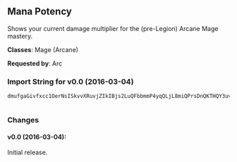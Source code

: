 ## Mana Potency

Shows your current damage multiplier for the (pre-Legion) Arcane Mage mastery.

**Classes**: Mage (Arcane)

**Requested by**: Arc

### Import String for v0.0 (2016-03-04)

    dmufgaGivfxcc1OerNsISkvvXRuvjZIkIBjs2LuQFbbmmP4yqQLjL8miQPrsDnQKTHQY3uvvnorOZPQICpQu7tvf6GurTqjQEivKMieOlkc2OeLpcr6KQQsRKuntiIBssStvL(jeYqjjTuuv9uOMQQCvvvLVQQsTxK)sfgm4WOSyvvWJvPjlHltzZKYNrvgnvPtRIzl42Ky3I63s1WPkwUKEUqtN46OY2fP(oe04PQopKSEvvu7xzcn9iCb9im7kNEospcFYhHEe(YfLUcHtLAGt5IsxzGy(YGQPvTO3Ph6xwyqGfLN5l8BAvl6DG7bntp0VSWaX8f(nTQf9(3Sy10SWa3dAA34A6tpvQboLlkDLbI5ldIs9K5n9q)YcdeZxg4EWNptF6tp0VSWanU8vo98GQPvTO3N5ljln9bdgmiWIYZ8f(nTQf9oW9aKAY7Oyjln9bdgmi0VSWafwuSkQbUhGutuHffRIkbnn7kjln9bdgmi0VSWafwMvwLDh4EW)Yhr1ocTAYpEcmuw9JtgGvnbKGehQIOFNa)ouX5VoxAacm4F5JOAhHwvfMFYpEcmuw9JtgGvnbKGehQIOFNa)ouX5VoxA6dgmyqOFzHbfmfgpBG7bOBAg8RbkSOyvud(ZafwMvwLDN(Gbdge6xwyGcZhbzkmE2a3dq30m4xduyrXQOM(Gbdge6xwyGNUy5lQbUhuWuy8SbiWafMpcYuy8SPpyWGbI5ldCpqRxvysYpiUT2hNmWtxS8f1G)maDttPbTBp4dIr8NPB5IPp9q)Ycd04Yx50Zdk6pZxswA6dgmyqOFzHbYa3dqQjVJILS00hmyWGJ2azqQbbwuEMVWVPvTO3b)4aX8f(nTQf9(3Sy10SWaXRLN(GbdgmyWGbvtRArVpZxswA6dgmyGLlM(GbdgunHRMhiMVmDlxmDgxL5WYPBx0FMVmW9GI(Z8fcx0DC5IsxHkNesim7kN02RE4XZQQ0lm6BdHVCrPR8mFHWAC5RC65KLM(GbdgunHRMhW4QmhwoD7I(Z8LKLMULliCHfVe256Dq6M2ndA1GMVuniNQrnHlorpbgQN5legXxcR1Zc(8Zg9fDIe2RD45vOYC1WhFUC1WNl1Uqgz(qUfPLsDIe(uqyvyz2av7ILVOi8jFeh3UINGjwb9fnHdDwb9i8nWIr6r44jZlyewfNrAcKq4IJM25Yfeu0JWkCb5qpsiHWASRC6z6ryfUGCOhjKqypP9iSGLf6ryfUGCOhjKq4k7A0JWkCb5qpsiHW1EWOhHv4cYHEKqcHJESl9iC8K5fm6lAsiSWcwwOhHv4cYHEKqcH5IMJBGfJu5eMlAoYwARs)aH5IMJOh7sLtcHZCkV6HhpRgPVOjC14D65hkpgHfZxiSup84zv6rylTLfc70EU4iNEosybLhJWrHjCrcZLT0wwimJt6eMlAoybeYqfLkNrLtyUO5GlFeQCsimcpfIx6RlKjSpI00IMqLLs9)t0vZ)DHwDZp5QvdFTiTuQrMWOqKMw0eQmxiRoXMwU4dz0TuRUvIQjTuQvtcHviCbHJeUv7wTr3gnHttFrRUfAsic
     

### Changes

#### v0.0 (2016-03-04):

Initial release.
